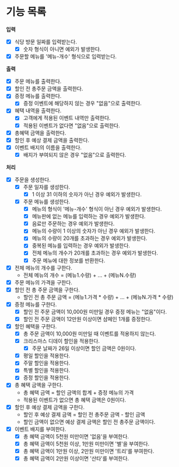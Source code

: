 # 기능 목록

**입력**

- [X] 식당 방문 일짜를 입력받는다.
  - [X] 숫자 형식이 아니면 예외가 발생한다.
- [X] 주문할 메뉴를 '메뉴-개수' 형식으로 입력받는다.

**출력**
- [X] 주문 메뉴를 출력한다.
- [X] 할인 전 총주문 금액을 출력한다.
- [X] 증정 메뉴를 출력한다.
  - [X] 증정 이벤트에 해당하지 않는 경우 "없음"으로 출력한다.
- [X] 혜택 내역을 출력한다.
  - [X] 고객에게 적용된 이벤트 내역만 출력한다.
  - [X] 적용된 이벤트가 없다면 "없음"으로 출력한다.
- [x] 총혜택 금액을 출력한다.
- [X] 할인 후 예상 결제 금액을 출력한다.
- [X] 이벤트 배지의 이름을 출력한다.
  - [X] 배지가 부여되지 않은 경우 "없음"으로 출력한다.

**처리**
- [X] 주문을 생성한다.
  - [X] 주문 일자를 생성한다.
      - [X] 1 이상 31 이하의 숫자가 아닌 경우 예외가 발생한다.
  - [X] 주문 메뉴를 생성한다.
    - [X] 메뉴의 형식이 '메뉴-개수' 형식이 아닌 경우 예외가 발생한다.
    - [X] 메뉴판에 없는 메뉴를 입력하는 경우 예외가 발생한다.
    - [X] 음료만 주문하는 경우 예외가 발생한다.
    - [X] 메뉴의 수량이 1 이상의 숫자가 아닌 경우 예외가 발생한다.
    - [X] 메뉴의 수량이 20개를 초과하는 경우 예외가 발생한다.
    - [X] 중복된 메뉴를 입력하는 경우 예외가 발생한다.
    - [X] 전체 메뉴의 개수가 20개를 초과하는 경우 예외가 발생한다.
    - [X] 주문 메뉴에 대한 정보를 반환한다.
- [X] 전체 메뉴의 개수를 구한다.
  - 전체 메뉴의 개수 = (메뉴1.수량) + ... + (메뉴N.수량)
- [X] 주문 메뉴의 가격을 구한다.
- [X] 할인 전 총 주문 금액을 구한다.
  - 할인 전 총 주문 금액 = (메뉴1.가격 * 수량) + ... + (메뉴N.가격 * 수량) 
- [X] 증정 메뉴를 구한다.
  - [X] 할인 전 주문 금액이 10,000원 미만일 경우 증정 메뉴는 "없음"이다.
  - [X] 할인 전 주문 금액이 12만원 이상이면 샴페인 1개를 증정한다.
- [X] 할인 혜택을 구한다.
  - [X] 총 주문 금액이 10,000원 미만일 때 이벤트를 적용하지 않는다.
  - [X] 크리스마스 디데이 할인을 적용한다.
    - [X] 주문 날짜가 26일 이상이면 할인 금액은 0원이다.
  - [X] 평일 할인을 적용한다.
  - [X] 주말 할인을 적용한다.
  - [X] 특별 할인을 적용한다.
  - [X] 증정 할인을 적용한다.
- [X] 총 혜택 금액을 구한다.
  - 총 혜택 금액 = 할인 금액의 합계 + 증정 메뉴의 가격
  - 적용된 이벤트가 없으면 총 혜택 금액은 0원이다.
- [X] 할인 후 예상 결제 금액을 구한다.
    - 할인 후 예상 결제 금액 = 할인 전 총주문 금액 - 할인 금액
    - 할인 금액이 없으면 예상 결제 금액은 할인 전 총주문 금액이다.
- [X] 이벤트 배지를 부여한다.
  - [X] 총 혜택 금액이 5천원 미만이면 '없음'을 부여한다.
  - [X] 총 혜택 금액이 5천원 이상, 1만원 미만이면 '별'을 부여한다.
  - [X] 총 혜택 금액이 1만원 이상, 2만원 미만이면 '트리'를 부여한다.
  - [X] 총 혜택 금액이 2만원 이상이면 '산타'를 부여한다.
